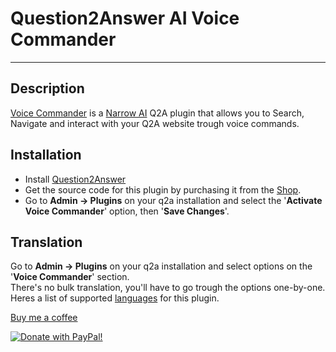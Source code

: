# Question2Answer AI Voice Commander #

----------

## Description ##

[Voice Commander](https://rxchun.github.io/shop/voice-commander) is a [Narrow AI](https://i.ibb.co/hZ3MKbv/01-03-02-general-vs-narrow.jpg) Q2A plugin that allows you to Search, Navigate and interact with your Q2A website trough voice commands.  


## Installation ##

- Install [Question2Answer](http://www.question2answer.org/install.php)
- Get the source code for this plugin by purchasing it from the [Shop](https://rxchun.github.io/shop/).
- Go to **Admin -> Plugins** on your q2a installation and select the '**Activate Voice Commander**' option, then '**Save Changes**'.


## Translation ##

Go to **Admin -> Plugins** on your q2a installation and select options on the '**Voice Commander**' section.  
There's no bulk translation, you'll have to go trough the options one-by-one.  
Heres a list of supported [languages](https://rxchun.github.io/shop/voice-commander/#supported-languages) for this plugin.

[Buy me a coffee](https://www.paypal.com/paypalme/chun128)

<a href="https://www.paypal.com/paypalme/chun128" target="_blank"/>
<img src="https://i.ibb.co/Rz9rfk4/bmc-button.png" border="0" name="submit" alt="Donate with PayPal!">
<a/>